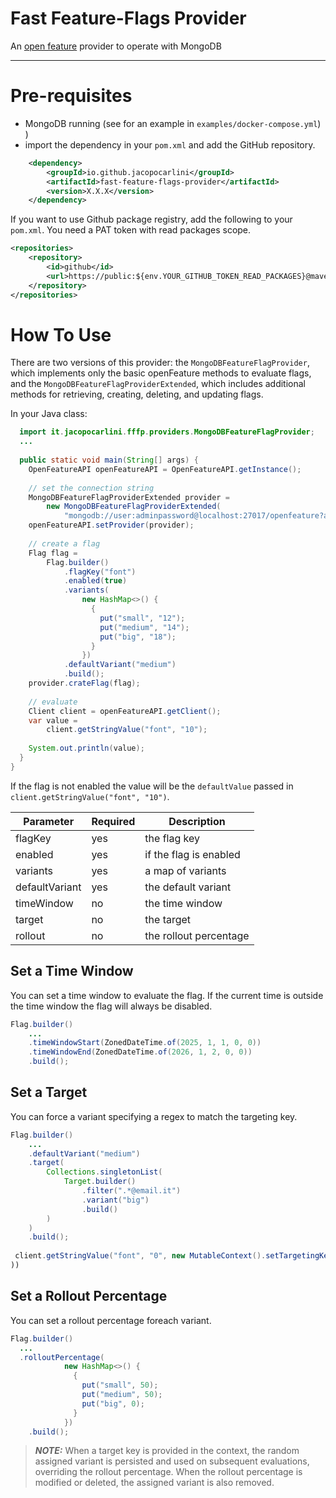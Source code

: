 # Fast Feature-Flags Provider

An [open feature](https://openfeature.dev/) provider to operate with MongoDB

---

# Pre-requisites

- MongoDB running (see for an example in `examples/docker-compose.yml`) )
- import the dependency in your `pom.xml` and add the GitHub repository.

``` xml
    <dependency>
        <groupId>io.github.jacopocarlini</groupId>
        <artifactId>fast-feature-flags-provider</artifactId>
        <version>X.X.X</version>
    </dependency>
```

If you want to use Github package registry, add the following to your `pom.xml`. You need a PAT token with read packages scope.

```xml
<repositories>
    <repository>
        <id>github</id>
        <url>https://public:${env.YOUR_GITHUB_TOKEN_READ_PACKAGES}@maven.pkg.github.com/jacopocarlini/fast-feature-flags-provider</url>
    </repository>
</repositories>
```

# How To Use

There are two versions of this provider: the `MongoDBFeatureFlagProvider`, which implements only the basic openFeature
methods to evaluate flags,
and the `MongoDBFeatureFlagProviderExtended`, which includes additional methods for retrieving, creating, deleting, and
updating flags.

In your Java class:

``` java
  import it.jacopocarlini.fffp.providers.MongoDBFeatureFlagProvider;
  ...
  
  public static void main(String[] args) {
    OpenFeatureAPI openFeatureAPI = OpenFeatureAPI.getInstance();
    
    // set the connection string
    MongoDBFeatureFlagProviderExtended provider =
        new MongoDBFeatureFlagProviderExtended(
            "mongodb://user:adminpassword@localhost:27017/openfeature?authSource=admin");
    openFeatureAPI.setProvider(provider);
    
    // create a flag
    Flag flag =
        Flag.builder()
            .flagKey("font")
            .enabled(true)
            .variants(
                new HashMap<>() {
                  {
                    put("small", "12");
                    put("medium", "14");
                    put("big", "18");
                  }
                })
            .defaultVariant("medium")
            .build();
    provider.crateFlag(flag);
    
    // evaluate
    Client client = openFeatureAPI.getClient();
    var value =
        client.getStringValue("font", "10");
    
    System.out.println(value);
  }
}
```

If the flag is not enabled the value will be the `defaultValue` passed in `client.getStringValue("font", "10")`.

| Parameter      | Required | Description            |
|----------------|----------|------------------------|
| flagKey        | yes      | the flag key           |
| enabled        | yes      | if the flag is enabled |
| variants       | yes      | a map of variants      | 
| defaultVariant | yes      | the default variant    |
| timeWindow     | no       | the time window        |
| target         | no       | the target             |
| rollout        | no       | the rollout percentage |

## Set a Time Window

You can set a time window to evaluate the flag.
If the current time is outside the time window the flag will always be disabled.

``` java
Flag.builder()
    ...
    .timeWindowStart(ZonedDateTime.of(2025, 1, 1, 0, 0))
    .timeWindowEnd(ZonedDateTime.of(2026, 1, 2, 0, 0))
    .build();
```

## Set a Target

You can force a variant specifying a regex to match the targeting key.

``` java
Flag.builder()
    ...
    .defaultVariant("medium")
    .target(
        Collections.singletonList(
            Target.builder()
                .filter(".*@email.it")
                .variant("big")
                .build()
        )
    )
    .build();
    
 client.getStringValue("font", "0", new MutableContext().setTargetingKey("nickname@email.it"));
))
```

## Set a Rollout Percentage

You can set a rollout percentage foreach variant.

``` java
Flag.builder()
  ...
  .rolloutPercentage(
            new HashMap<>() {
              {
                put("small", 50);
                put("medium", 50);
                put("big", 0);
              }
            })
    .build();
```

> **_NOTE:_** When a target key is provided in the context,
> the random assigned variant is persisted and used on subsequent evaluations, overriding the rollout percentage.
> When the rollout percentage is modified or deleted, the assigned variant is also removed.
